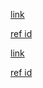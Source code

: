 [link][ref id]

[ref id]

[ref id]: url1
[ref id]: url2
[ref id]: url3

[link][ref id]

[ref id]

[ref id]: url4
